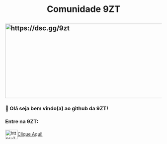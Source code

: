 <h1 align="center">Comunidade 9ZT</h1>
<h2 target="blank"><img align="center" src="https://media.discordapp.net/attachments/826224347932000316/855940096078381066/9ztfanartbycepardo.jpg" alt="https://dsc.gg/9zt" height="240" width="1920"></h2>
<h3>👋 Olá seja bem vindo(a) ao github da 9ZT!</h3>

<h3 align="left">Entre na 9ZT:</h3>
<p align="left">
<a href="https://discord.gg/https://dsc.gg/9zt" target="blank"><img align="center" src="https://raw.githubusercontent.com/rahuldkjain/github-profile-readme-generator/master/src/images/icons/Social/discord.svg" alt="https://dsc.gg/9zt" height="30" width="40" />Clique Aqui!</a>

